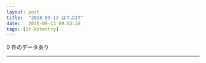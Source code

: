 ```yaml
---
layout: post
title:  "2018-09-13 はてぶIT"
date:   2018-09-13 09:02:28
tags: [it-hotentry]
---
```

0 件のデータあり

<hr>
